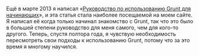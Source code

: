 Ещё в марте 2013 я написал «[Руководство по использованию Grunt для начинающих][1]», и эта статья стала наиболее посещаемой на моем сайте. Я написал её когда только начинал знакомство с Grunt, так что это было в большей степени руководство для меня самого, чем для кого-то другого. Теперь, спустя полтора года, я чувствую необходимость пересмотреть свои подходы к использованию Grunt, потому что за это время я многому научился.


[1]: http://mattbailey.io/a-beginners-guide-to-grunt/
